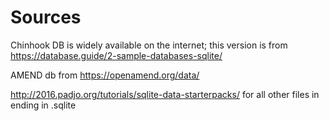 Sources
=======

Chinhook DB is widely available on the internet; this version is from https://database.guide/2-sample-databases-sqlite/

AMEND db from https://openamend.org/data/

http://2016.padjo.org/tutorials/sqlite-data-starterpacks/ for all other files in ending in .sqlite
